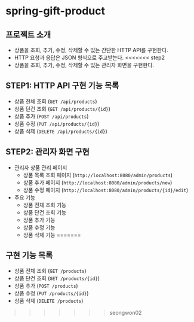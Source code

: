 # spring-gift-product

## 프로젝트 소개
- 상품을 조회, 추가, 수정, 삭제할 수 있는 간단한 HTTP API를 구현한다.
- HTTP 요청과 응답은 JSON 형식으로 주고받는다.
<<<<<<< step2
- 상품을 조회, 추가, 수정, 삭제할 수 있는 관리자 화면을 구현한다.

## STEP1: HTTP API 구현 기능 목록
- 상품 전체 조회 (`GET /api/products`)
- 상품 단건 조회 (`GET /api/products/{id}`)
- 상품 추가 (`POST /api/products`)
- 상품 수정 (`PUT /api/products/{id}`)
- 상품 삭제 (`DELETE /api/products/{id}`)

## STEP2: 관리자 화면 구현
- 관리자 상품 관리 페이지
  - 상품 목록 조회 페이지 (`http://localhost:8080/admin/products`)
  - 상품 추가 페이지 (`http://localhost:8080/admin/products/new`)
  - 상품 수정 페이지 (`http://localhost:8080/admin/products/{id}/edit`)
- 주요 기능
  - 상품 전체 조회 기능
  - 상품 단건 조회 기능
  - 상품 추가 기능
  - 상품 수정 기능
  - 상품 삭제 기능
=======

## 구현 기능 목록
- 상품 전체 조회 (`GET /products`)
- 상품 단건 조회 (`GET /products/{id}`)
- 상품 추가 (`POST /products`)
- 상품 수정 (`PUT /products/{id}`)
- 상품 삭제 (`DELETE /products`)
>>>>>>> seongwon02
